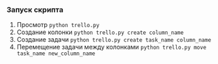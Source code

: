### Запуск скрипта

1. Просмотр ```python trello.py ```
2. Создание колонки ```python trello.py create column_name```
3. Создание задачи ```python trello.py create task_name column_name```
4. Перемещение задачи между колонками  ```python trello.py move task_name new_column_name```